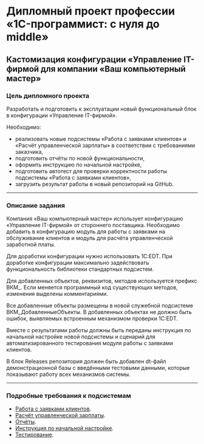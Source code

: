 # Дипломный проект профессии «1C-программист: с нуля до middle»
 
## Кастомизация конфигурации «Управление IT-фирмой для компании «Ваш компьютерный мастер»

### Цель дипломного проекта

Разработать и подготовить к эксплуатации новый функциональный блок в конфигурации «Управление IT-фирмой».

Необходимо:

- реализовать новые подсистемы «Работа с заявками клиентов» и «Расчёт управленческой зарплаты» в соответствии с требованиями заказчика,
- подготовить отчёты по новой функциональности,
- оформить инструкцию по начальной настройке,
- подготовить автотест для проверки корректности работы подсистемы «Работа с заявками клиентов»,
- загрузить результат работы в новый репозиторий на GitHub.

------

### Описание задания

Компания «Ваш компьютерный мастер» использует конфигурацию «Управление IT-фирмой» от стороннего поставщика. Необходимо добавить в конфигурацию модуль для работы с заявками на обслуживание клиентов и модуль для расчёта управленческой заработной платы.

Для доработки конфигурации нужно использовать 1C:EDT. При доработке конфигурации максимально задействовать функциональность библиотеки стандартных подсистем.

Для добавленных объектов, реквизитов, методов используется префикс ВКМ_. Если меняется программный код существующих методов, изменения выделены комментариями.

Все добавленные объекты размещены в новой служебной подсистеме ВКМ_ДобавленныеОбъекты. В добавленных объектах не должно быть ошибок, выявляемых встроенным механизмом проверки 1C:EDT.

Вместе с результатами работы должны быть переданы инструкция по начальной настройке новой подсистемы и сценарий для автоматизированного тестирования модуля работы с заявками клиентов.

В блок Releases репозитория должен быть добавлен dt-файл демонстрационной базы с введёнными тестовыми данными, которые показывают работу всех механизмов системы.

------

### Подробные требования к подсистемам

- [Работа с заявками клиентов](https://github.com/MaryanaSl/Diplom/blob/main/%D0%A0%D0%B0%D0%B1%D0%BE%D1%82%D0%B0%20%D1%81%20%D0%B7%D0%B0%D1%8F%D0%B2%D0%BA%D0%B0%D0%BC%D0%B8%20%D0%BA%D0%BB%D0%B8%D0%B5%D0%BD%D1%82%D0%BE%D0%B2.md).
- [Расчёт управленческой зарплаты](https://github.com/MaryanaSl/Diplom/blob/main/%D0%A0%D0%B0%D1%81%D1%87%D1%91%D1%82%20%D1%83%D0%BF%D1%80%D0%B0%D0%B2%D0%BB%D0%B5%D0%BD%D1%87%D0%B5%D1%81%D0%BA%D0%BE%D0%B9%20%D0%B7%D0%B0%D1%80%D0%BF%D0%BB%D0%B0%D1%82%D1%8B.md).
- [Отчёты](https://github.com/MaryanaSl/Diplom/blob/main/%D0%9E%D1%82%D1%87%D0%B5%D1%82%D1%8B.md).
- [Инструкция по начальной настройке](tasks/docs.md).
- [Тестирование](tasks/testing.md).

